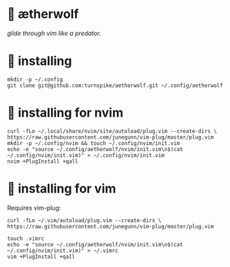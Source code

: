 # :wolf: ætherwolf

_glide through vim like a predator._

# :nut_and_bolt: installing

    mkdir -p ~/.config
    git clone git@github.com:turnspike/aetherwolf.git ~/.config/aetherwolf
    
# :nut_and_bolt: installing for nvim

    curl -fLo ~/.local/share/nvim/site/autoload/plug.vim --create-dirs \
    https://raw.githubusercontent.com/junegunn/vim-plug/master/plug.vim
    mkdir -p ~/.config/nvim && touch ~/.config/nvim/init.vim
    echo -e "source ~/.config/aetherwolf/nvim/init.vim\n$(cat ~/.config/nvim/init.vim)" > ~/.config/nvim/init.vim
    nvim +PlugInstall +qall

# :nut_and_bolt: installing for vim

Requires vim-plug: 

    curl -fLo ~/.vim/autoload/plug.vim --create-dirs \
    https://raw.githubusercontent.com/junegunn/vim-plug/master/plug.vim

    touch .vimrc
    echo -e "source ~/.config/aetherwolf/nvim/init.vim\n$(cat ~/.config/nvim/init.vim)" > ~/.vimrc
    vim +PlugInstall +qall
